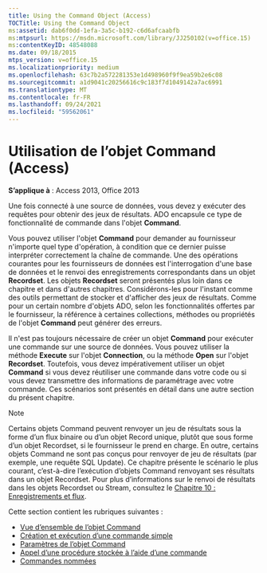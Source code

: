 ```yaml
---
title: Using the Command Object (Access)
TOCTitle: Using the Command Object
ms:assetid: dab6f0dd-1efa-3a5c-b192-c6d6afcaabfb
ms:mtpsurl: https://msdn.microsoft.com/library/JJ250102(v=office.15)
ms:contentKeyID: 48548088
ms.date: 09/18/2015
mtps_version: v=office.15
ms.localizationpriority: medium
ms.openlocfilehash: 63c7b2a572281353e1d498960f9f9ea59b2e6c08
ms.sourcegitcommit: a1d9041c20256616c9c183f7d1049142a7ac6991
ms.translationtype: MT
ms.contentlocale: fr-FR
ms.lasthandoff: 09/24/2021
ms.locfileid: "59562061"
---
```

# <a name="using-the-command-object-access"></a>Utilisation de l’objet Command (Access)


**S’applique à** : Access 2013, Office 2013

Une fois connecté à une source de données, vous devez y exécuter des requêtes pour obtenir des jeux de résultats. ADO encapsule ce type de fonctionnalité de commande dans l'objet **Command**.

Vous pouvez utiliser l'objet **Command** pour demander au fournisseur n'importe quel type d'opération, à condition que ce dernier puisse interpréter correctement la chaîne de commande. Une des opérations courantes pour les fournisseurs de données est l'interrogation d'une base de données et le renvoi des enregistrements correspondants dans un objet **Recordset**. Les objets **Recordset** seront présentés plus loin dans ce chapitre et dans d'autres chapitres. Considérons-les pour l'instant comme des outils permettant de stocker et d'afficher des jeux de résultats. Comme pour un certain nombre d'objets ADO, selon les fonctionnalités offertes par le fournisseur, la référence à certaines collections, méthodes ou propriétés de l'objet **Command** peut générer des erreurs.

Il n'est pas toujours nécessaire de créer un objet **Command** pour exécuter une commande sur une source de données. Vous pouvez utiliser la méthode **Execute** sur l'objet **Connection**, ou la méthode **Open** sur l'objet **Recordset**. Toutefois, vous devez impérativement utiliser un objet **Command** si vous devez réutiliser une commande dans votre code ou si vous devez transmettre des informations de paramétrage avec votre commande. Ces scénarios sont présentés en détail dans une autre section du présent chapitre.

> [!NOTE]
> Certains objets Command peuvent renvoyer un jeu de résultats sous la forme d’un flux binaire ou d’un objet Record unique, plutôt que sous forme d’un objet Recordset, si le fournisseur le prend en charge. En outre, certains objets Command ne sont pas conçus pour renvoyer de jeu de résultats (par exemple, une requête SQL Update). Ce chapitre présente le scénario le plus courant, c’est-à-dire l’exécution d’objets Command renvoyant ses résultats dans un objet Recordset. Pour plus d’informations sur le renvoi de résultats dans les objets Recordset ou Stream,  consultez le [Chapitre 10 : Enregistrements et flux](chapter-10-records-and-streams.md).

Cette section contient les rubriques suivantes :

- [Vue d’ensemble de l’objet Command](command-object-overview.md)
- [Création et exécution d’une commande simple](creating-and-executing-a-simple-command.md)
- [Paramètres de l’objet Command](command-object-parameters.md)
- [Appel d’une procédure stockée à l’aide d’une commande](calling-a-stored-procedure-with-a-command.md)
- [Commandes nommées](named-commands.md)
